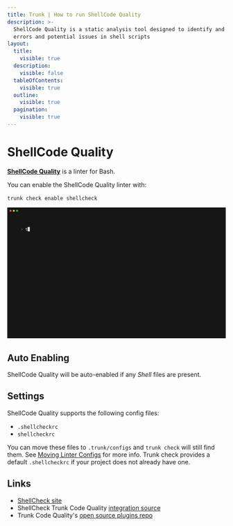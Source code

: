 ```yaml
---
title: Trunk | How to run ShellCode Quality
description: >-
  ShellCode Quality is a static analysis tool designed to identify and report syntax
  errors and potential issues in shell scripts
layout:
  title:
    visible: true
  description:
    visible: false
  tableOfContents:
    visible: true
  outline:
    visible: true
  pagination:
    visible: true
---
```


# ShellCode Quality

[**ShellCode Quality**](https://www.shellcheck.net/) is a linter for Bash.

You can enable the ShellCode Quality linter with:

```shell
trunk check enable shellcheck
```

![shellcheck example output](../../../check/configuration/supported/shellcheck.gif)

## Auto Enabling

ShellCode Quality will be auto-enabled if any _Shell_ files are present.

## Settings

ShellCode Quality supports the following config files:

* `.shellcheckrc`
* `shellcheckrc`

You can move these files to `.trunk/configs` and `trunk check` will still find them. See [Moving Linter Configs](../#moving-linter-configs) for more info. Trunk check provides a default `.shellcheckrc` if your project does not already have one.

## Links

* [ShellCheck site](https://www.shellcheck.net/)
* ShellCheck Trunk Code Quality [integration source](https://github.com/trunk-io/plugins/tree/main/linters/shellcheck)
* Trunk Code Quality's [open source plugins repo](https://github.com/trunk-io/plugins/tree/main)

